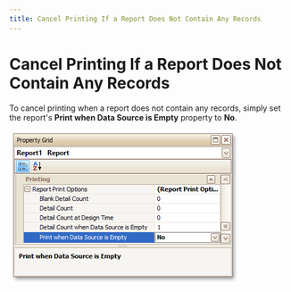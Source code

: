 ```yaml
---
title: Cancel Printing If a Report Does Not Contain Any Records
---
```

# Cancel Printing If a Report Does Not Contain Any Records
To cancel printing when a report does not contain any records, simply set the report's **Print when Data Source is Empty** property to **No**.

![RD_HowTo_CancelPrint](../../../../../images/Img8999.png)